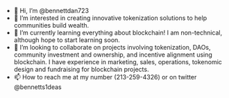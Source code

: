 - 👋 Hi, I’m @bennettdan723
- 👀 I’m interested in creating innovative tokenization solutions to help communities build wealth.
- 🌱 I’m currently learning everything about blockchain! I am non-technical, although hope to start learning soon.
- 💞️ I’m looking to collaborate on projects involving tokenization, DAOs, community investment and ownership, and incentive alignment using blockchain. I have experience in marketing, sales, operations, tokenomic design and fundraising for blockchain projects.
- 📫 How to reach me at my number (213-259-4326) or on twitter @bennetts1deas

<!---
bennettdan723/bennettdan723 is a ✨ special ✨ repository because its `README.md` (this file) appears on your GitHub profile.
You can click the Preview link to take a look at your changes.
--->
